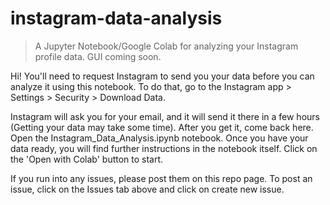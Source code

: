 # instagram-data-analysis
> A Jupyter Notebook/Google Colab for analyzing your Instagram profile data. GUI coming soon.

Hi! You'll need to request Instagram to send you your data before you can analyze it using this notebook. To do that, go to the Instagram app > Settings > Security > Download Data.

Instagram will ask you for your email, and it will send it there in a few hours (Getting your data may take some time). After you get it, come back here. Open the Instagram_Data_Analysis.ipynb notebook. Once you have your data ready, you will find further instructions in the notebook itself. Click on the 'Open with Colab' button to start.

If you run into any issues, please post them on this repo page. To post an issue, click on the Issues tab above and click on create new issue.
